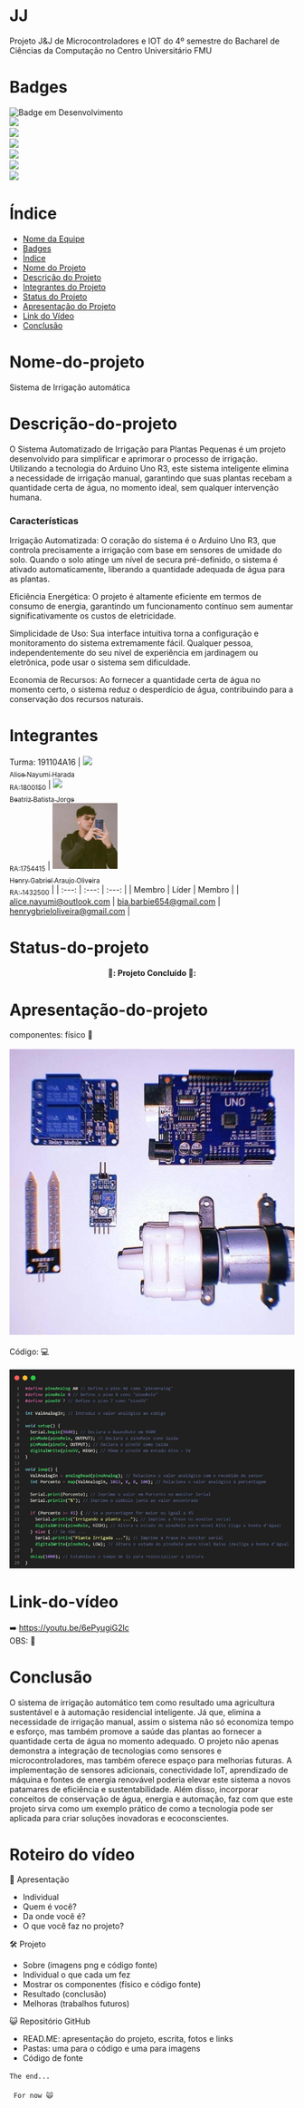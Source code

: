 # JJ

Projeto J&amp;J de Microcontroladores e IOT do 4º semestre do Bacharel de Ciências da Computação no Centro Universitário FMU


# Badges
![Badge em Desenvolvimento](http://img.shields.io/static/v1?label=STATUS&message=CONCLUIDO&color=GREEN&style=for-the-badge)
<br>
<img src="https://img.shields.io/badge/Arduino_IDE-00979D?style=for-the-badge&logo=arduino&logoColor=white" /> <br>
<img src="https://img.shields.io/badge/C%2B%2B-00599C?style=for-the-badge&logo=c%2B%2B&logoColor=white" /> <br>
<img src="https://img.shields.io/badge/Windows-0078D6?style=for-the-badge&logo=windows&logoColor=white" /> <br>
<img src="https://img.shields.io/badge/Arduino-00979D?style=for-the-badge&logo=Arduino&logoColor=white" /> <br>
<img src="https://img.shields.io/badge/GitHub-100000?style=for-the-badge&logo=github&logoColor=white" /> <br>
<img src="https://img.shields.io/badge/YouTube-FF0000?style=for-the-badge&logo=youtube&logoColor=white" /> <br>


# Índice 

* [Nome da Equipe](#jj)
* [Badges](#badges)
* [Índice](#índice)
* [Nome do Projeto](#nome-do-projeto)
* [Descrição do Projeto](#descrição-do-projeto)
* [Integrantes do Projeto](#integrantes)
* [Status do Projeto](#status-do-projeto)
* [Apresentação do Projeto](#apresentação-do-projeto)
* [Link do Vídeo](#link-do-vídeo)
* [Conclusão](#conclusão)

# Nome-do-projeto

Sistema de Irrigação automática

# Descrição-do-projeto

O Sistema Automatizado de Irrigação para Plantas Pequenas é um projeto desenvolvido para simplificar e aprimorar o processo de irrigação. Utilizando a tecnologia do Arduino Uno R3, este sistema inteligente elimina a necessidade de irrigação manual, garantindo que suas plantas recebam a quantidade certa de água, no momento ideal, sem qualquer intervenção humana.

<h3> <strong> Características </strong> </h3>

Irrigação Automatizada: O coração do sistema é o Arduino Uno R3, que controla precisamente a irrigação com base em sensores de umidade do solo. Quando o solo atinge um nível de secura pré-definido, o sistema é ativado automaticamente, liberando a quantidade adequada de água para as plantas.

Eficiência Energética: O projeto é altamente eficiente em termos de consumo de energia, garantindo um funcionamento contínuo sem aumentar significativamente os custos de eletricidade.

Simplicidade de Uso: Sua interface intuitiva torna a configuração e monitoramento do sistema extremamente fácil. Qualquer pessoa, independentemente do seu nível de experiência em jardinagem ou eletrônica, pode usar o sistema sem dificuldade.

Economia de Recursos: Ao fornecer a quantidade certa de água no momento certo, o sistema reduz o desperdício de água, contribuindo para a conservação dos recursos naturais.

# Integrantes

Turma: 191104A16
| [<img src="https://www.tribunapr.com.br/wp-content/uploads/2023/05/01151358/vira-lata-caramelo-AdobeStock.jpg" width=115><br><sub>Alice Nayumi Harada<br> RA:1800150</sub>](https://github.com/Nayu-mi) |  [<img src="https://img.elo7.com.br/product/original/1956E2B/painel-1x0-70-o-poderoso-chefinho-o-poderoso-chefinho.jpg" width=115><br><sub>Beatriz Batista Jorge<br>RA:1754415</sub>](https://github.com/BeatrizBJorge) |  [<img src="ImagensREADME/Captura de tela 2023-11-13 143410.png" width=115><br><sub>Henry Gabriel Araujo Oliveira<br>RA: 1432500</sub>](https://github.com/Henrygbriel) |
| :---: | :---: | :---: |
| Membro | Líder | Membro |
| alice.nayumi@outlook.com | bia.barbie654@gmail.com | henrygbrieloliveira@gmail.com |

# Status-do-projeto

<h4 align="center"> 
    🏁:  Projeto Concluído 🏁:
    
</h4>

# Apresentação-do-projeto
componentes: físico 📸 <br> <br>
<img src="ImagensREADME/Imagem1.jpg">
<br> <br>
Código: 💻 <br> <br>
<img src="ImagensREADME/Captura de tela 2023-11-13 140946.png">
<br>
# Link-do-vídeo

➡️ https://youtu.be/6ePyugiG2lc
<br> OBS: 🤡

# Conclusão
O sistema de irrigação automático tem como resultado uma agricultura sustentável e à automação residencial inteligente. Já que, elimina a necessidade de irrigação manual, assim o sistema não só economiza tempo e esforço, mas também promove a saúde das plantas ao fornecer a quantidade certa de água no momento adequado.
O projeto não apenas demonstra a integração de tecnologias como sensores e microcontroladores, mas também oferece espaço para melhorias futuras. A implementação de sensores adicionais, conectividade IoT, aprendizado de máquina e fontes de energia renovável poderia elevar este sistema a novos patamares de eficiência e sustentabilidade.
Além disso, incorporar conceitos de conservação de água, energia e automação, faz com que este projeto sirva como um exemplo prático de como a tecnologia pode ser aplicada para criar soluções inovadoras e ecoconscientes.

# Roteiro do vídeo

🌵 Apresentação
* Individual
* Quem é você?
* Da onde você é?
* O que você faz no projeto?

🛠️ Projeto
* Sobre (imagens png e código fonte)
* Individual o que cada um fez
* Mostrar os componentes (físico e código fonte)
* Resultado (conclusão)
* Melhoras (trabalhos futuros)

😺 Repositório GitHub
* READ.ME: apresentação do projeto, escrita, fotos e links
* Pastas: uma para o código e uma para imagens
* Código de fonte

<code>The end... <br><br>
For now 🙀 </code>
